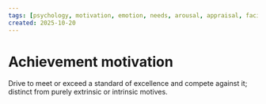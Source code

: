 ```yaml
---
tags: [psychology, motivation, emotion, needs, arousal, appraisal, facial-expression, amygdala]
created: 2025-10-20
---
```

# Achievement motivation

Drive to meet or exceed a standard of excellence and compete against it; distinct from purely extrinsic or intrinsic motives.
